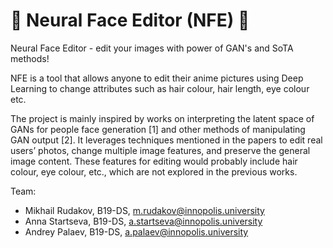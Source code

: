 # :robot: Neural Face Editor (NFE) :art:

Neural Face Editor - edit your images with power of GAN's and SoTA methods!

NFE is a tool that allows anyone to edit their anime pictures using Deep Learning to change attributes such as hair colour, hair length, eye colour etc.

The project is mainly inspired by works on interpreting the latent space of GANs for people face generation [1] and other methods of manipulating GAN output [2]. It leverages techniques mentioned in the papers to edit real users’ photos, change multiple image features, and preserve the general image content. These features for editing would probably include hair colour, eye colour, etc., which are not explored in the previous works.

Team:
- Mikhail Rudakov, B19-DS, m.rudakov@innopolis.university
- Anna Startseva, B19-DS, a.startseva@innopolis.university
- Andrey Palaev, B19-DS, a.palaev@innopolis.university
